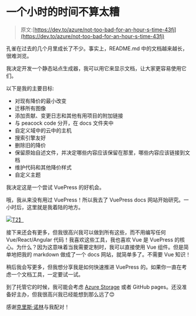 # 一个小时的时间不算太糟

> 原文:[https://dev.to/azure/not-too-bad-for-an-hour-s-time-43fj](https://dev.to/azure/not-too-bad-for-an-hour-s-time-43fj)

孔雀在过去的几个月里成长了不少。事实上，README.md 中的文档越来越长，很难浏览。

我决定开发一个静态站点生成器，我可以用它来显示文档，让大家更容易使用它们。

以下是我的主要目标:

*   对现有降价的最小改变
*   迁移所有图像
*   添加贡献、变更日志和其他有用项目的附加链接
*   与 peacock code 分开，在 docs 文件夹中
*   自定义域中的云中的主机
*   搜索引擎友好
*   删除旧的降价
*   保留原始自述文件，并决定哪些内容应该保留在那里，哪些内容应该链接到文档
*   维护代码和其他降价样式
*   自定义主题

我决定这是一个尝试 VuePress 的好机会。

哦，我从来没有用过 VuePress！所以我去了 VuePress docs 网站开始研究。一小时后，这里就是我着陆的地方。

[![](../Images/b43059ca6c21a85f66101a403b313051.png)T2】](https://i.giphy.com/media/SX0HDuBWB4nm09vJZD/giphy.gif)

接下来还会有更多，但我很高兴我可以做到所有这些，而不用编写任何 Vue/React/Angular 代码！我喜欢这些工具，我也喜欢 Vue 是 VuePress 的核心。为什么？因为这意味着当我需要定制时，我可以直接使用 Vue 组件。但是简单地把我的 markdown 做成了一个 docs 网站，就简单多了。不需要 Vue 知识！

稍后我会写更多，但我想分享我是如何快速推进 VuePress 的。如果你一直在考虑一个文档工具，一定要试一试。

到了托管它的时候，我可能会考虑 [Azure Storage](https://docs.microsoft.com/en-us/azure/storage/?wt.mc_id=devto-blog-jopapa) 或者 GitHub pages。还没准备好主办，但我很高兴我已经能想到那么远了😊

感谢[克里斯·诺林](//htttps://twitter.com/chris_noring)与我配对！